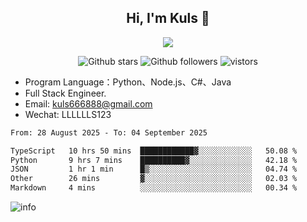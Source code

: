 <h2 align="center"> Hi, I'm Kuls 👋 </h2>
<p align="center">
    <p align="center">
        <img src=" https://avatars.githubusercontent.com/u/42165104?s=460&u=5c7fbf0bce7d4b38a15a44676e6f64b529e47598&v=4"/>
    </p>
    <p align="center">
      <img src="https://img.shields.io/github/stars/hellokuls?style=social" alt="Github stars" />
      <img src="https://img.shields.io/github/followers/hellokuls?style=social" alt="Github followers" />
      <img src="https://visitor-badge.glitch.me/badge?page_id=hellokuls.readme" alt="vistors" />
    </p>
</p>

- Program Language：Python、Node.js、C#、Java
- Full Stack Engineer.
- Email: kuls666888@gmail.com
- Wechat: LLLLLLS123

<!--START_SECTION:waka-->

```txt
From: 28 August 2025 - To: 04 September 2025

TypeScript   10 hrs 50 mins  ████████████▓░░░░░░░░░░░░   50.08 %
Python       9 hrs 7 mins    ██████████▓░░░░░░░░░░░░░░   42.18 %
JSON         1 hr 1 min      █▒░░░░░░░░░░░░░░░░░░░░░░░   04.74 %
Other        26 mins         ▓░░░░░░░░░░░░░░░░░░░░░░░░   02.03 %
Markdown     4 mins          ░░░░░░░░░░░░░░░░░░░░░░░░░   00.34 %
```

<!--END_SECTION:waka-->

![info](https://github-readme-stats.vercel.app/api?username=hellokuls&show_icons=true&count_private=true&hide=prs&theme=default_repocard)


